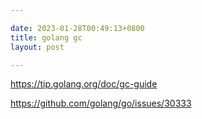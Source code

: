 ```yaml
---

date: 2023-01-28T00:49:13+0800
title: golang gc
layout: post

---
```


https://tip.golang.org/doc/gc-guide

https://github.com/golang/go/issues/30333
